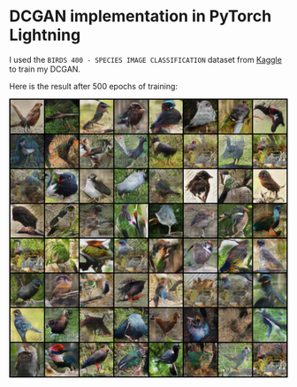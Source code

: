 # DCGAN implementation in PyTorch Lightning

I used the `BIRDS 400 - SPECIES IMAGE CLASSIFICATION` dataset from [Kaggle](https://www.kaggle.com/datasets/gpiosenka/100-bird-species) to train my DCGAN.

Here is the result after 500 epochs of training:

![500epochs](500epochs_result.png)